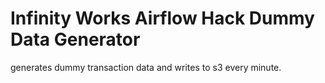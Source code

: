 # Infinity Works Airflow Hack Dummy Data Generator
generates dummy transaction data and writes to s3 every minute.
